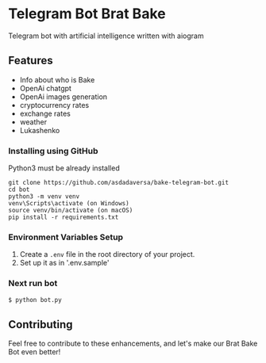 # Telegram Bot Brat Bake
Telegram bot with artificial intelligence written with aiogram

## Features
- Info about who is Bake
- OpenAi chatgpt
- OpenAi images generation
- cryptocurrency rates
- exchange rates
- weather
- Lukashenko


### Installing using GitHub
Python3 must be already installed

```shell
git clone https://github.com/asdadaversa/bake-telegram-bot.git
cd bot
python3 -m venv venv
venv\Scripts\activate (on Windows)
source venv/bin/activate (on macOS)
pip install -r requirements.txt
```
### Environment Variables Setup
1. Create a `.env` file in the root directory of your project.
2. Set up it as in '.env.sample'


### Next run bot

```bash
$ python bot.py
```



## Contributing
Feel free to contribute to these enhancements, and let's make our Brat Bake Bot even better!
